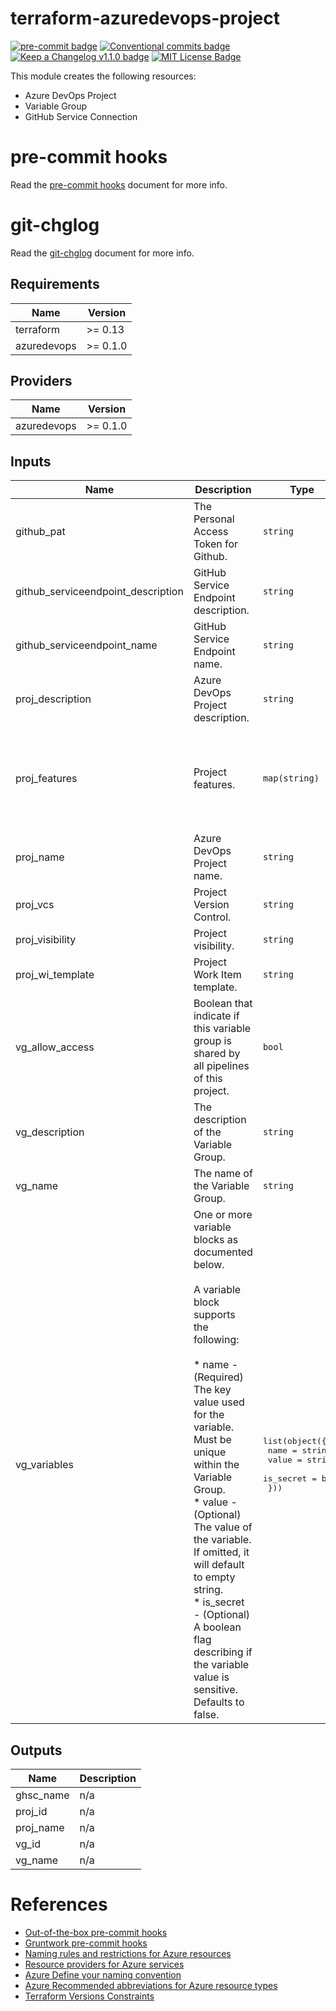# terraform-azuredevops-project

[![pre-commit badge][pre-commit-badge]][pre-commit] [![Conventional commits badge][conventional-commits-badge]][conventional-commits] [![Keep a Changelog v1.1.0 badge][keep-a-changelog-badge]][keep-a-changelog] [![MIT License Badge][license-badge]][license]

This module creates the following resources:
* Azure DevOps Project
* Variable Group
* GitHub Service Connection

# pre-commit hooks

Read the [pre-commit hooks](docs/pre-commit-hooks.md) document for more info.

# git-chglog

Read the [git-chglog](docs/git-chlog.md) document for more info.

<!-- BEGINNING OF PRE-COMMIT-TERRAFORM DOCS HOOK -->
## Requirements

| Name | Version |
|------|---------|
| terraform | >= 0.13 |
| azuredevops | >= 0.1.0 |

## Providers

| Name | Version |
|------|---------|
| azuredevops | >= 0.1.0 |

## Inputs

| Name | Description | Type | Default | Required |
|------|-------------|------|---------|:--------:|
| github\_pat | The Personal Access Token for Github. | `string` | n/a | yes |
| github\_serviceendpoint\_description | GitHub Service Endpoint description. | `string` | `"Managed by Terraform"` | no |
| github\_serviceendpoint\_name | GitHub Service Endpoint name. | `string` | n/a | yes |
| proj\_description | Azure DevOps Project description. | `string` | n/a | yes |
| proj\_features | Project features. | `map(string)` | <pre>{<br>  "artifacts": "disabled",<br>  "boards": "disabled",<br>  "pipelines": "enabled",<br>  "repositories": "enabled",<br>  "testplans": "disabled"<br>}</pre> | no |
| proj\_name | Azure DevOps Project name. | `string` | n/a | yes |
| proj\_vcs | Project Version Control. | `string` | `"Git"` | no |
| proj\_visibility | Project visibility. | `string` | `"private"` | no |
| proj\_wi\_template | Project Work Item template. | `string` | `"Agile"` | no |
| vg\_allow\_access | Boolean that indicate if this variable group is shared by all pipelines of this project. | `bool` | `false` | no |
| vg\_description | The description of the Variable Group. | `string` | n/a | yes |
| vg\_name | The name of the Variable Group. | `string` | n/a | yes |
| vg\_variables | One or more variable blocks as documented below.<br><br>A variable block supports the following:<br><br>  * name - (Required) The key value used for the variable. Must be unique within the Variable Group.<br>  * value - (Optional) The value of the variable. If omitted, it will default to empty string.<br>  * is\_secret - (Optional) A boolean flag describing if the variable value is sensitive. Defaults to false. | <pre>list(object({<br>    name      = string<br>    value     = string<br>    is_secret = bool<br>  }))</pre> | `[]` | no |

## Outputs

| Name | Description |
|------|-------------|
| ghsc\_name | n/a |
| proj\_id | n/a |
| proj\_name | n/a |
| vg\_id | n/a |
| vg\_name | n/a |

<!-- END OF PRE-COMMIT-TERRAFORM DOCS HOOK -->

# References

* [Out-of-the-box pre-commit hooks](https://github.com/pre-commit/pre-commit-hooks)
* [Gruntwork pre-commit hooks](https://github.com/gruntwork-io/pre-commit)
* [Naming rules and restrictions for Azure resources](https://docs.microsoft.com/en-us/azure/azure-resource-manager/management/resource-name-rules#microsoftnetwork)
* [Resource providers for Azure services](https://docs.microsoft.com/en-us/azure/azure-resource-manager/management/azure-services-resource-providers)
* [Azure Define your naming convention](https://docs.microsoft.com/en-us/azure/cloud-adoption-framework/ready/azure-best-practices/resource-naming)
* [Azure Recommended abbreviations for Azure resource types](https://docs.microsoft.com/en-us/azure/cloud-adoption-framework/ready/azure-best-practices/resource-abbreviations)
* [Terraform Versions Constraints](https://www.terraform.io/docs/configuration/version-constraints.html)

[pre-commit]: https://github.com/pre-commit/pre-commit
[pre-commit-badge]: https://img.shields.io/badge/pre--commit-enabled-brightgreen?logo=pre-commit&logoColor=white
[conventional-commits-badge]: https://img.shields.io/badge/Conventional%20Commits-1.0.0-green.svg
[conventional-commits]: https://conventionalcommits.org
[keep-a-changelog-badge]: https://img.shields.io/badge/changelog-Keep%20a%20Changelog%20v1.1.0-%23E05735
[keep-a-changelog]: https://keepachangelog.com/en/1.0.0/
[license]: ./LICENSE
[license-badge]: https://img.shields.io/badge/license-MIT-green.svg
[changelog]: ./CHANGELOG.md
[changelog-badge]: https://img.shields.io/badge/changelog-Keep%20a%20Changelog%20v1.1.0-%23E05735
